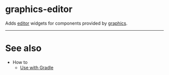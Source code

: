 # graphics-editor

Adds [editor](../../editor/README.md) widgets for components provided by [graphics](../README.md).

---

# See also

- How to
	- [Use with Gradle](howto-gradle.md)
